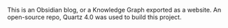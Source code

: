 This is an Obsidian blog, or a Knowledge Graph exported as a website. An open-source repo, Quartz 4.0 was used to build this project.

